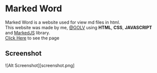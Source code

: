 # Marked Word

Marked Word is a website used for view md files in html.<br>
This website was made by me, [@GOLV] using **HTML**, **CSS**, **JAVASCRIPT** and [MarkedJS] library.<br>
[Click Here](https://t-golv.github.io/marked-word/) to see the page<br>

## Screenshot

![Alt Screenshot][screenshot.png]<br>

[@GOLV]: https://github.com/t-golv
[MarkedJS]: https://marked.js.org/
[def]: ../screenshot.png
